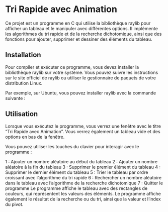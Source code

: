 # Tri Rapide avec Animation

Ce projet est un programme en C qui utilise la bibliothèque raylib pour afficher un tableau et le manipuler avec différentes options. Il implémente les algorithmes du tri rapide et de la recherche dichotomique, ainsi que des fonctions pour ajouter, supprimer et dessiner des éléments du tableau.

## Installation

Pour compiler et exécuter ce programme, vous devez installer la bibliothèque raylib sur votre système. Vous pouvez suivre les instructions sur le site officiel de raylib ou utiliser le gestionnaire de paquets de votre distribution Linux.

Par exemple, sur Ubuntu, vous pouvez installer raylib avec la commande suivante :

## Utilisation
Lorsque vous exécutez le programme, vous verrez une fenêtre avec le titre “Tri Rapide avec Animation”. Vous verrez également un tableau vide et des options en bas de la fenêtre.

Vous pouvez utiliser les touches du clavier pour interagir avec le programme :

1 : Ajouter un nombre aléatoire au début du tableau
2 : Ajouter un nombre aléatoire à la fin du tableau
3 : Supprimer le premier élément du tableau
4 : Supprimer le dernier élément du tableau
5 : Trier le tableau par ordre croissant avec l’algorithme du tri rapide
6 : Rechercher un nombre aléatoire dans le tableau avec l’algorithme de la recherche dichotomique
7 : Quitter le programme
Le programme affiche le tableau avec des rectangles de couleurs, qui représentent les valeurs des éléments.
Le programme affiche également le résultat de la recherche ou du tri, ainsi que la valeur et l’index du pivot.
